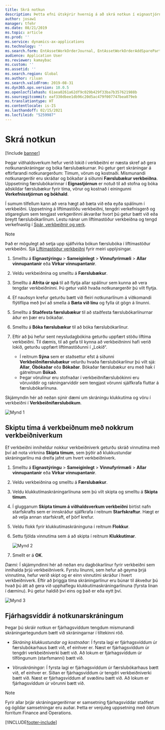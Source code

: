 ```yaml
---
title: Skrá notkun
description: Þetta efni útskýrir hvernig á að skrá notkun í eignastjórnun.
author: josaw1
manager: tfehr
ms.date: 08/21/2019
ms.topic: article
ms.prod: ''
ms.service: dynamics-ax-applications
ms.technology: ''
ms.search.form: EntAssetWorkOrderJournal, EntAssetWorkOrderAddSparePart
audience: Application User
ms.reviewer: kamaybac
ms.custom: ''
ms.assetid: ''
ms.search.region: Global
ms.author: riluan
ms.search.validFrom: 2019-08-31
ms.dyn365.ops.version: 10.0.5
ms.openlocfilehash: 61aea0261a62df9c029b429f33ba7b357621988b
ms.sourcegitcommit: eaf330dbee1db96c20d5ac479f007747bea079eb
ms.translationtype: HT
ms.contentlocale: is-IS
ms.lasthandoff: 02/15/2021
ms.locfileid: "5259987"
---
```

# <a name="register-consumption"></a>Skrá notkun

[!include [banner](../../includes/banner.md)]

 

Þegar viðhaldsverkum hefur verið lokið í verkbeiðni er næsta skref að gera notkunarskráningar og bóka færslubækurnar. Þú getur gert skráningar á eftirfarandi notkunargerðum: Tímum, vörum og kostnaði. Mismunandi notkunargerðir eru skráðar og bókaðar á síðunni **Færslubækur verkbeiðna**. Uppsetning færslubókarinnar í **Eignastjórnun** er notuð til að stofna og bóka aðskildar færslubækur fyrir tíma, vörur og kostnað í einingunni **Verkefnisstjórnun og bókhald**.

Í sumum tilfellum kann að vera hægt að bæta við eða eyða spálínum í verkbeiðni. Uppsetning á líftímastöðu verkbeiðni, tengdri verkefnisgerð og stigareglum sem tengjast verkgerðinni ákvarðar hvort þú getur bætt við eða breytt færslubókarlínum. Lestu nánar um líftímastöður verkbeiðna og tengd verkefnastig í [Spár, verkbeiðnir og verk](../integration-to-project-management-and-accounting/forecasts-work-orders-and-projects.md).

>[!NOTE]
>Það er mögulegt að setja upp sjálfvirka bókun færslubóka í líftímastöður verkbeiðni. Sjá [Líftímastöður verkbeiðni](../setup-for-work-orders/work-order-lifecycle-states.md) fyrir meiri upplýsingar.

1. Smelltu á **Eignastýringu** > **Sameiginlegt** > **Vinnufyrirmæli** > **Allar vinnupantanir** eða **Virkar vinnupantanir**.

2. Veldu verkbeiðnina og smelltu á **Færslubækur**.

3. Smelltu á **Afrita úr spá** til að flytja allar spálínur sem kunna að vera tengdar verkbeiðninni. Þú getur valið hvaða notkunargerðir þú vilt flytja.

4. Ef nauðsyn krefur geturðu bætt við fleiri notkunarlínum á viðkomandi flýtiflipa með því að smella á **Bæta við línu** og fylla út gögn á línunni.

5. Smelltu á **Staðfesta færslubækur** til að staðfesta færslubókarlínurnar áður en þær eru bókaðar.

6. Smelltu á **Bóka færslubækur** til að bóka færslubókarlínur.

7. Eftir að þú hefur sent neysludagbókina geturðu uppfært stöðu líftíma verkbeiðni. Til dæmis, til að gefa til kynna að verkbeiðninni hafi verið lokið, geturðu uppfært líftímastöðunni í „Lokið“.

    - Í reitnum **Sýna** sem er staðsettur efst á síðunni **Verkbeiðnifærslubækur** velurðu hvaða færslubókarlínur þú vilt sjá: **Allar**, **Óbókaðar** eða **Bókaðar**. Bókaðar færslubækur eru með hak í gátreitnum **Bókað**.  
    - Þegar vörulínur eru stofnaðar í verkbeiðnifærslubókinni eru vöruvíddir og rakningarvíddir sem tengjast vörunni sjálfkrafa fluttar á færslubókarlínuna.  

Skjámyndin hér að neðan sýnir dæmi um skráningu klukkutíma og vöru í verkbeiðni í **Verkbeiðnifærslubókum**.

![Mynd 1](media/01-consumption.png)


## <a name="split-hours-on-work-orders-with-several-work-order-jobs"></a>Skiptu tíma á verkbeiðnum með nokkrum verkbeiðniverkum

Ef verkbeiðni inniheldur nokkur verkbeiðniverk geturðu skráð vinnutíma með því að nota virknina **Skipta tímum**, sem þýðir að klukkustundar skráningarlínu má dreifa jafnt um hvert verkbeiðniverk.

1. Smelltu á **Eignastýringu** > **Sameiginlegt** > **Vinnufyrirmæli** > **Allar vinnupantanir** eða **Virkar vinnupantanir**.

2. Veldu verkbeiðnina og smelltu á **Færslubækur**.

3. Veldu klukkutímaskráningarlínuna sem þú vilt skipta og smelltu á **Skipta tímum**.

4. Í glugganum **Skipta tímum á viðhaldsverkum verkbeiðni** birtist nafn starfskrafts sem er innskráður sjálfkrafa í reitnum **Starfskraftur**. Hægt er að velja annan starfskraft, ef þörf krefur.

5. Veldu flokk fyrir klukkutímaskráninguna í reitnum **Flokkur**.

6. Settu fjölda vinnutíma sem á að skipta í reitnum **Klukkutímar**.

    ![Mynd 2](media/02-consumption.png)

7. Smellt er á **OK**.

*Dæmi:* Í skjámyndinni hér að neðan eru dagbókarlínur fyrir verkbeiðni sem innihalda þrjú verkbeiðniverk. Fyrstu línunni, sem hefur að geyma þrjá vinnutíma, hefur verið skipt og er einn vinnutími skráður í hvert verkbeiðniverk. Eftir að þriggja tíma skráningarlínur eru búnar til ákveður þú hvað þú átt að gera við upphaflegu klukkutímaskráningarlínuna (fyrsta línan í dæminu). Þú getur haldið því eins og það er eða eytt því. 

![Mynd 3](media/03-consumption.png)

## <a name="financial-dimensions-on-consumption-registrations"></a>Fjárhagsvíddir á notkunarskráningum

Þegar þú skráir notkun er fjárhagsvíddum tengdum mismunandi skráningartegundum bætt við skráningarnar í tiltekinni röð. 

- *Skráning klukkustundar og kostnaðar:* Í fyrsta lagi er fjárhagsvíddum úr færslubókarhaus bætt við, ef einhver er. Næst er fjárhagsvíddum úr tengdri verkbeiðniverki bætt við. Að lokum er fjárhagsvíddum úr tilföngunum (starfsmanni) bætt við.

- *Vöruskráningar:* Í fyrsta lagi er fjárhagsvíddum úr færslubókarhaus bætt við, ef einhver er. Síðan er fjárhagsvíddum úr tengdri verkbeiðniverki bætt við. Næst er fjárhagsvíddum af svæðinu bætt við. Að lokum er fjárhagsvíddum úr vörunni bætt við.

>[!NOTE]
>Fyrir allar þrjár skráningargerðirnar er samsetning fjárhagsvíddar staðfest og ógildar samsetningar eru auðar. Þetta er venjuleg uppsetning með öðrum forritum Finance and Operations.



[!INCLUDE[footer-include](../../../includes/footer-banner.md)]